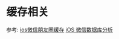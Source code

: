 # 缓存相关

参考:
[ios微信朋友圈缓存](https://blog.csdn.net/pk_sir/article/details/51757911)
[iOS 微信数据库分析](https://www.jianshu.com/p/07a8d87e698b)


